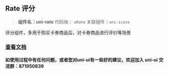 

## Rate 评分
> **组件名：uni-rate**
> 代码块： `uRate`
> 关联组件：`uni-icons`


评分组件，多用于购买卡券商品后，对卡券商品进行评价等场景

### [查看文档](https://uniapp.dcloud.io/component/uniui/uni-rate)
#### 如使用过程中有任何问题，或者您对uni-ui有一些好的建议，欢迎加入 uni-ui 交流群：871950839 